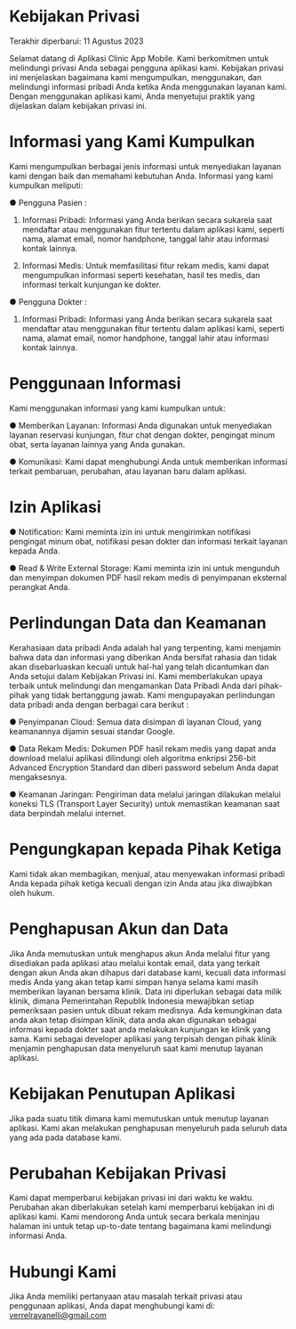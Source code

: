 
# Kebijakan Privasi
Terakhir diperbarui: 11 Agustus 2023

Selamat datang di Aplikasi Clinic App Mobile. Kami berkomitmen untuk melindungi privasi Anda
sebagai pengguna aplikasi kami. Kebijakan privasi ini menjelaskan bagaimana kami
mengumpulkan, menggunakan, dan melindungi informasi pribadi Anda ketika Anda
menggunakan layanan kami. Dengan menggunakan aplikasi kami, Anda menyetujui praktik
yang dijelaskan dalam kebijakan privasi ini.

# Informasi yang Kami Kumpulkan
Kami mengumpulkan berbagai jenis informasi untuk menyediakan layanan kami dengan baik
dan memahami kebutuhan Anda. Informasi yang kami kumpulkan meliputi:

● Pengguna Pasien :
1. Informasi Pribadi: Informasi yang Anda berikan secara sukarela saat mendaftar
     atau menggunakan fitur tertentu dalam aplikasi kami, seperti nama, alamat email,
     nomor handphone, tanggal lahir atau informasi kontak lainnya.
		 
2. Informasi Medis: Untuk memfasilitasi fitur rekam medis, kami dapat
mengumpulkan informasi seperti kesehatan, hasil tes medis, dan informasi
terkait kunjungan ke dokter.

● Pengguna Dokter :
1. Informasi Pribadi: Informasi yang Anda berikan secara sukarela saat mendaftar
atau menggunakan fitur tertentu dalam aplikasi kami, seperti nama, alamat email,
nomor handphone, tanggal lahir atau informasi kontak lainnya.

# Penggunaan Informasi
Kami menggunakan informasi yang kami kumpulkan untuk:

● Memberikan Layanan: Informasi Anda digunakan untuk menyediakan layanan reservasi
kunjungan, fitur chat dengan dokter, pengingat minum obat, serta layanan lainnya yang
Anda gunakan.

● Komunikasi: Kami dapat menghubungi Anda untuk memberikan informasi terkait
pembaruan, perubahan, atau layanan baru dalam aplikasi.

# Izin Aplikasi

● Notification: Kami meminta izin ini untuk mengirimkan notifikasi pengingat minum obat,
notifikasi pesan dokter dan informasi terkait layanan kepada Anda.

● Read & Write External Storage: Kami meminta izin ini untuk mengunduh dan
menyimpan dokumen PDF hasil rekam medis di penyimpanan eksternal perangkat
Anda.

# Perlindungan Data dan Keamanan
Kerahasiaan data pribadi Anda adalah hal yang terpenting, kami menjamin bahwa data dan
informasi yang diberikan Anda bersifat rahasia dan tidak akan disebarluaskan kecuali untuk
hal-hal yang telah dicantumkan dan Anda setujui dalam Kebijakan Privasi ini. Kami
memberlakukan upaya terbaik untuk melindungi dan mengamankan Data Pribadi Anda dari
pihak-pihak yang tidak bertanggung jawab. Kami mengupayakan perlindungan data pribadi
anda dengan berbagai cara berikut :

● Penyimpanan Cloud: Semua data disimpan di layanan Cloud, yang keamanannya
dijamin sesuai standar Google.

● Data Rekam Medis: Dokumen PDF hasil rekam medis yang dapat anda download
melalui aplikasi dilindungi oleh algoritma enkripsi 256-bit Advanced Encryption Standard
dan diberi password sebelum Anda dapat mengaksesnya.

● Keamanan Jaringan: Pengiriman data melalui jaringan dilakukan melalui koneksi TLS
(Transport Layer Security) untuk memastikan keamanan saat data berpindah melalui
internet.

# Pengungkapan kepada Pihak Ketiga
Kami tidak akan membagikan, menjual, atau menyewakan informasi pribadi Anda kepada pihak
ketiga kecuali dengan izin Anda atau jika diwajibkan oleh hukum.

# Penghapusan Akun dan Data
Jika Anda memutuskan untuk menghapus akun Anda melalui fitur yang disediakan pada
aplikasi atau melalui kontak email, data yang terkait dengan akun Anda akan dihapus dari
database kami, kecuali data informasi medis Anda yang akan tetap kami simpan hanya selama
kami masih memberikan layanan bersama klinik. Data ini diperlukan sebagai data milik klinik,
dimana Pemerintahan Republik Indonesia mewajibkan setiap pemeriksaan pasien untuk dibuat
rekam medisnya. Ada kemungkinan data anda akan tetap disimpan klinik, data anda akan
digunakan sebagai informasi kepada dokter saat anda melakukan kunjungan ke klinik yang
sama. Kami sebagai developer aplikasi yang terpisah dengan pihak klinik menjamin
penghapusan data menyeluruh saat kami menutup layanan aplikasi.

# Kebijakan Penutupan Aplikasi
Jika pada suatu titik dimana kami memutuskan untuk menutup layanan aplikasi. Kami akan
melakukan penghapusan menyeluruh pada seluruh data yang ada pada database kami.

# Perubahan Kebijakan Privasi
Kami dapat memperbarui kebijakan privasi ini dari waktu ke waktu. Perubahan akan
diberlakukan setelah kami memperbarui kebijakan ini di aplikasi kami. Kami mendorong Anda
untuk secara berkala meninjau halaman ini untuk tetap up-to-date tentang bagaimana kami
melindungi informasi Anda.

# Hubungi Kami
Jika Anda memiliki pertanyaan atau masalah terkait privasi atau penggunaan aplikasi, Anda
dapat menghubungi kami di:
verrelravanelli@gmail.com
